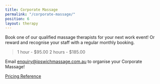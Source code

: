 ```yaml
---
title: Corporate Massage
permalink: "/corporate-massage/"
position: 6
layout: therapy
---
```


Book one of our qualified massage therapists for your next work event! Or reward and recognise your staff with a regular monthly booking.

> 1 hour - $95.00
> 2 hours - $185.00

Email enquiry@ipswichmassage.com.au to organise your Corporate Massage!

<a href="/pricing-reference/">Pricing Reference</a>

<div class='container bg-light my-4 p-4'>
<healcode-widget data-type="appointments" data-widget-partner="object" data-widget-id="1f3643548a4" data-widget-version="0"></healcode-widget>
</div>
